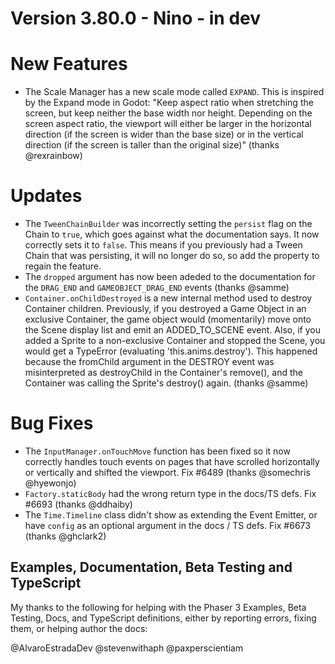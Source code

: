 # Version 3.80.0 - Nino - in dev

# New Features

* The Scale Manager has a new scale mode called `EXPAND`. This is inspired by the Expand mode in Godot: "Keep aspect ratio when stretching the screen, but keep neither the base width nor height. Depending on the screen aspect ratio, the viewport will either be larger in the horizontal direction (if the screen is wider than the base size) or in the vertical direction (if the screen is taller than the original size)" (thanks @rexrainbow)

# Updates

* The `TweenChainBuilder` was incorrectly setting the `persist` flag on the Chain to `true`, which goes against what the documentation says. It now correctly sets it to `false`. This means if you previously had a Tween Chain that was persisting, it will no longer do so, so add the property to regain the feature.
* The `dropped` argument has now been adeded to the documentation for the `DRAG_END` and `GAMEOBJECT_DRAG_END` events (thanks @samme)
* `Container.onChildDestroyed` is a new internal method used to destroy Container children. Previously, if you destroyed a Game Object in an exclusive Container, the game object would (momentarily) move onto the Scene display list and emit an ADDED_TO_SCENE event. Also, if you added a Sprite to a non-exclusive Container and stopped the Scene, you would get a TypeError (evaluating 'this.anims.destroy'). This happened because the fromChild argument in the DESTROY event was misinterpreted as destroyChild in the Container's remove(), and the Container was calling the Sprite's destroy() again. (thanks @samme)

# Bug Fixes

* The `InputManager.onTouchMove` function has been fixed so it now correctly handles touch events on pages that have scrolled horizontally or vertically and shifted the viewport. Fix #6489 (thanks @somechris @hyewonjo)
* `Factory.staticBody`  had the wrong return type in the docs/TS defs. Fix #6693 (thanks @ddhaiby)
* The `Time.Timeline` class didn't show as extending the Event Emitter, or have `config` as an optional argument in the docs / TS defs. Fix #6673 (thanks @ghclark2)

## Examples, Documentation, Beta Testing and TypeScript

My thanks to the following for helping with the Phaser 3 Examples, Beta Testing, Docs, and TypeScript definitions, either by reporting errors, fixing them, or helping author the docs:

@AlvaroEstradaDev
@stevenwithaph
@paxperscientiam

